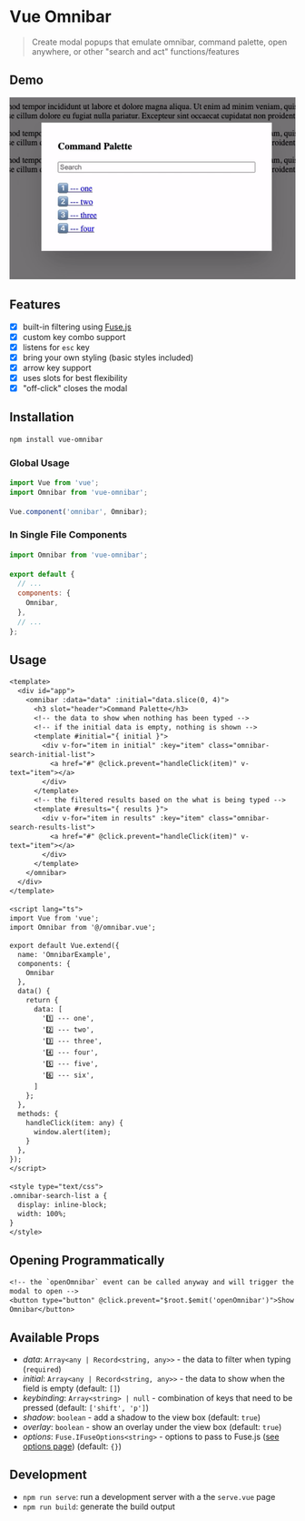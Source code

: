 Vue Omnibar
============

> Create modal popups that emulate omnibar, command palette, open anywhere, or other "search and act" functions/features

## Demo

![demo of the keyboard action](demo.gif)

## Features

- [x] built-in filtering using [Fuse.js](https://fusejs.io/)
- [x] custom key combo support
- [x] listens for `esc` key
- [x] bring your own styling (basic styles included)
- [x] arrow key support
- [x] uses slots for best flexibility
- [x] "off-click" closes the modal

## Installation

```bash
npm install vue-omnibar
```

### Global Usage

```js
import Vue from 'vue';
import Omnibar from 'vue-omnibar';

Vue.component('omnibar', Omnibar);
```

### In Single File Components

```js
import Omnibar from 'vue-omnibar';

export default {
  // ...
  components: {
    Omnibar,
  },
  // ...
};
```

## Usage

```vue
<template>
  <div id="app">
    <omnibar :data="data" :initial="data.slice(0, 4)">
      <h3 slot="header">Command Palette</h3>
      <!-- the data to show when nothing has been typed -->
      <!-- if the initial data is empty, nothing is shown -->
      <template #initial="{ initial }">
        <div v-for="item in initial" :key="item" class="omnibar-search-initial-list">
          <a href="#" @click.prevent="handleClick(item)" v-text="item"></a>
        </div>
      </template>
      <!-- the filtered results based on the what is being typed -->
      <template #results="{ results }">
        <div v-for="item in results" :key="item" class="omnibar-search-results-list">
          <a href="#" @click.prevent="handleClick(item)" v-text="item"></a>
        </div>
      </template>
    </omnibar>
  </div>
</template>

<script lang="ts">
import Vue from 'vue';
import Omnibar from '@/omnibar.vue';

export default Vue.extend({
  name: 'OmnibarExample',
  components: {
    Omnibar
  },
  data() {
    return {
      data: [
        '1️⃣ --- one',
        '2️⃣ --- two',
        '3️⃣ --- three',
        '4️⃣ --- four',
        '5️⃣ --- five',
        '6️⃣ --- six',
      ]
    };
  },
  methods: {
    handleClick(item: any) {
      window.alert(item);
    }
  },
});
</script>

<style type="text/css">
.omnibar-search-list a {
  display: inline-block;
  width: 100%;
}
</style>
```

## Opening Programmatically

```vue
<!-- the `openOmnibar` event can be called anyway and will trigger the modal to open -->
<button type="button" @click.prevent="$root.$emit('openOmnibar')">Show Omnibar</button>
```

## Available Props

- *data*: `Array<any | Record<string, any>>` - the data to filter when typing (`required`)
- *initial*: `Array<any | Record<string, any>>` - the data to show when the field is empty (default: `[]`)
- *keybinding*: `Array<string> | null` - combination of keys that need to be pressed (default: `['shift', 'p']`)
- *shadow*: `boolean` - add a shadow to the view box (default: `true`)
- *overlay*: `boolean` - show an overlay under the view box (default: `true`)
- *options*: `Fuse.IFuseOptions<string>` - options to pass to Fuse.js ([see options page](https://fusejs.io/api/options.html)) (default: `{}`)

## Development

- `npm run serve`: run a development server with a the `serve.vue` page
- `npm run build`: generate the build output
